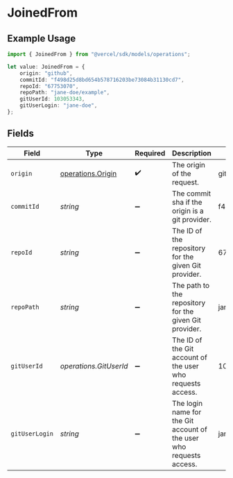 # JoinedFrom

## Example Usage

```typescript
import { JoinedFrom } from "@vercel/sdk/models/operations";

let value: JoinedFrom = {
    origin: "github",
    commitId: "f498d25d8bd654b578716203be73084b31130cd7",
    repoId: "67753070",
    repoPath: "jane-doe/example",
    gitUserId: 103053343,
    gitUserLogin: "jane-doe",
};
```

## Fields

| Field                                                               | Type                                                                | Required                                                            | Description                                                         | Example                                                             |
| ------------------------------------------------------------------- | ------------------------------------------------------------------- | ------------------------------------------------------------------- | ------------------------------------------------------------------- | ------------------------------------------------------------------- |
| `origin`                                                            | [operations.Origin](../../models/operations/origin.md)              | :heavy_check_mark:                                                  | The origin of the request.                                          | github                                                              |
| `commitId`                                                          | *string*                                                            | :heavy_minus_sign:                                                  | The commit sha if the origin is a git provider.                     | f498d25d8bd654b578716203be73084b31130cd7                            |
| `repoId`                                                            | *string*                                                            | :heavy_minus_sign:                                                  | The ID of the repository for the given Git provider.                | 67753070                                                            |
| `repoPath`                                                          | *string*                                                            | :heavy_minus_sign:                                                  | The path to the repository for the given Git provider.              | jane-doe/example                                                    |
| `gitUserId`                                                         | *operations.GitUserId*                                              | :heavy_minus_sign:                                                  | The ID of the Git account of the user who requests access.          | 103053343                                                           |
| `gitUserLogin`                                                      | *string*                                                            | :heavy_minus_sign:                                                  | The login name for the Git account of the user who requests access. | jane-doe                                                            |